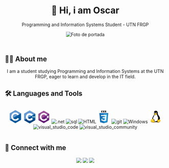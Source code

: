 <!DOCTYPE html>
<html lang="es">
<head>
    <meta charset="UTF-8">
    <meta name="viewport" content="width=device-width, initial-scale=1.0">
</head>
<body>
    <header>
        <h1>👋 Hi, i am Oscar</h1>
        <p align="center">Programming and Information Systems Student - UTN FRGP</p>
        <p align="center"><img src="https://informatecdigital.com/wp-content/uploads/2024/02/Imagen_2023-12-22-14_36_14-800x430-1.png.webp" alt="Foto de portada"></p>
    </header>
    <section id="about">
        <h2>🙋‍♀️ About me</h2>
        <p align="center">I am a student studying Programming and Information Systems at the UTN FRGP, eager to learn and develop in the IT field.</p>
    </section>
    <section id="skills">
        <h2>🛠️ Languages and Tools </h2>
        <div style="display: flex; gap: 10px;">
            <p align="center">
                <img src="https://raw.githubusercontent.com/devicons/devicon/master/icons/c/c-original.svg" alt="c" width="42" height="42"/>
                <img src="https://raw.githubusercontent.com/devicons/devicon/master/icons/cplusplus/cplusplus-original.svg" alt="cplusplus" width="40" height="40"/>
                <img src="https://raw.githubusercontent.com/devicons/devicon/master/icons/csharp/csharp-original.svg" alt="csharp" width="40" height="40"/> 
                <img src="https://iconape.com/wp-content/files/pd/353150/png/microsoft-net-framework-logo.png" alt=".net" width="40" height="40"/>
                <!--<img src="https://cdn.worldvectorlogo.com/logos/java.svg" alt="java" width="40" height="40"/>-->
                <img src="https://upload.wikimedia.org/wikipedia/commons/d/d7/Sql_data_base_with_logo.svg" alt="sql" width="40" height="40"/>                
                <img src="https://upload.wikimedia.org/wikipedia/commons/thumb/6/61/HTML5_logo_and_wordmark.svg/512px-HTML5_logo_and_wordmark.svg.png" alt="HTML" width="40" height="40">
                <img src="https://raw.githubusercontent.com/devicons/devicon/master/icons/css3/css3-original-wordmark.svg" alt="css3" width="40" height="40"/>
                <!--<img src="https://raw.githubusercontent.com/devicons/devicon/master/icons/javascript/javascript-original.svg" alt="javascript" width="40" height="40"/>-->
                <img src="https://www.vectorlogo.zone/logos/git-scm/git-scm-icon.svg" alt="git" width="40" height="40"/>
                <img src="https://cdn.worldvectorlogo.com/logos/windows-10-white--1.svg" alt="Windows" width="37" height="40">              
                <img src="https://raw.githubusercontent.com/devicons/devicon/master/icons/linux/linux-original.svg" alt="linux" width="40" height="40"/>
                <img src="https://upload.wikimedia.org/wikipedia/commons/thumb/9/9a/Visual_Studio_Code_1.35_icon.svg/2048px-Visual_Studio_Code_1.35_icon.svg.png" alt="visual_studio_code" width="40" height="40"/>
                <img src="https://upload.wikimedia.org/wikipedia/commons/c/cd/Visual_Studio_2017_Logo.svg" alt="visual_studio_community" width="40" height="40"/>
            </p>
        </div>
    </section>    
    <footer>
        <h2>🤝 Connect with me</h2>
            <p align="center">
                <a href = 'https://www.linkedin.com/in/oscar-principi'> <img width = '35px' align= 'center' src="https://raw.githubusercontent.com/rahulbanerjee26/githubAboutMeGenerator/main/icons/linked-in-alt.svg"/></a>
                <a href = 'mailto: principioscar89@gmail.com'> <img width = '45px' align= 'center' src="https://mailmeteor.com/logos/assets/PNG/Gmail_Logo_256px.png"/></a>
                <a href="https://api.whatsapp.com/send?phone=2213043135" target="_blank"> <img width = '45px' align= 'center' src="https://upload.wikimedia.org/wikipedia/commons/6/6b/WhatsApp.svg"> </a>
            </p>
    </footer>
</body>
</html>

